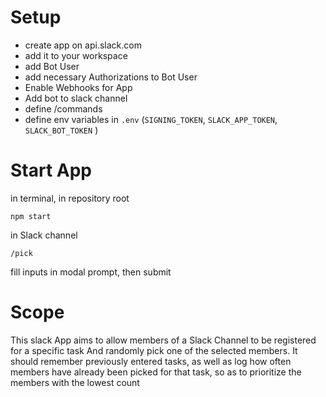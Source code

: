 # Setup
- create app on api.slack.com
- add it to your workspace
- add Bot User
- add necessary Authorizations to Bot User
- Enable Webhooks for App
- Add bot to slack channel
- define /commands
- define env variables in `.env` (`SIGNING_TOKEN`, `SLACK_APP_TOKEN`, `SLACK_BOT_TOKEN` )


# Start App

in terminal, in repository root
```
npm start
```

in Slack channel
```
/pick
```
fill inputs in modal prompt,
then submit

# Scope 
This slack App aims to allow members of a Slack Channel to be registered for a specific task
And randomly pick one of the selected members.
It should remember previously entered tasks, 
as well as log how often members have already been picked for that task,
so as to prioritize the members with the lowest count 
